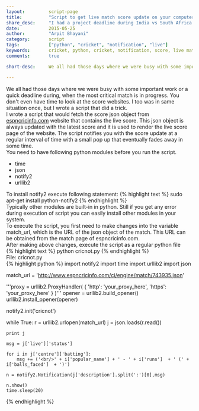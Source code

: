 ```yaml
---
layout:			script-page
title:			"Script to get live match score update on your computer"
share_desc:		"I had a project deadline during India vs South Africa Cricket World Cup 2015 and didn't had bandwidth to stream it live. I wrote a script that notified me the score regularly."
date:			2015-05-25
author:			"Arpit Bhayani"
category:		script
tags:			["python", "cricket", "notification", "live"]
keywords:		cricket, python, cricket, notification, score, live match
comments:		true

short-desc:		We all had those days where we were busy with some important work or a quick deadline during, when the most critical match is in progress. You don't even have time to look at the score websites. I too was in same situation once, but I wrote a script that did a trick.

---
```


<div class="para">
We all had those days where we were busy with some important work or a quick deadline during, when the most critical match is in progress. You don't even have time to look at the score websites. I too was in same situation once, but I wrote a script that did a trick.
</div>

<div class="para">
I wrote a script that would fetch the score json object from <a href="http://espncricinfo.com">espncricinfo.com</a> website that contains the live score. This json object is always updated with the latest score and it is used to render the live score page of the website. The script notifies you with the score update at a regular interval of time with a small pop up that eventually fades away in some time.
</div>

<section>
	<div class="para">
	You need to have following python modules before you run the script.
	<ul>
		<li>time</li>
		<li>json</li>
		<li>notify2</li>
		<li>urllib2</li>
	</ul>
	</div>
	<div class="para">
	To install <emphasis class="code">notify2</emphasis> execute following statement:
{% highlight text %}
sudo apt-get install python-notify2
{% endhighlight %}

</div>
<div class="para">Typically other modules are built-in in python. Still if you get any error during execution of script you can easily install other modules in your system.</div>
</section>

<section>
	<div class="para">
	To execute the script, you first need to make changes into the variable <emphasis class="code">match_url</emphasis>, which is the URL of the json object of the match. This URL can be obtained from the match page of espncricinfo.com.
	</div>
	<div class="para">
	After making above changes, execute the script as a regular python file
	</div>
{% highlight text %}
python cricnot.py
{% endhighlight %}
</section>

<section>
<div class="file-name">File: cricnot.py</div>
{% highlight python %}
import notify2
import time
import urllib2
import json

match_url = 'http://www.espncricinfo.com/ci/engine/match/743935.json'


'''proxy = urllib2.ProxyHandler(
	{
		'http': 'your_proxy_here',
		'https': 'your_proxy_here'
	}
)'''
opener = urllib2.build_opener()
urllib2.install_opener(opener)

notify2.init('cricnot')

while True:
	r = urllib2.urlopen(match_url)
	j = json.loads(r.read())

	print j

	msg = j['live']['status']

	for i in j['centre']['batting']:
		msg += ('<br/>' + i['popular_name'] + ' - ' + i['runs']  + ' (' + i['balls_faced']  + ')')

	n = notify2.Notification(j['description'].split(':')[0],msg)

	n.show()
	time.sleep(20)

{% endhighlight %}
</section>